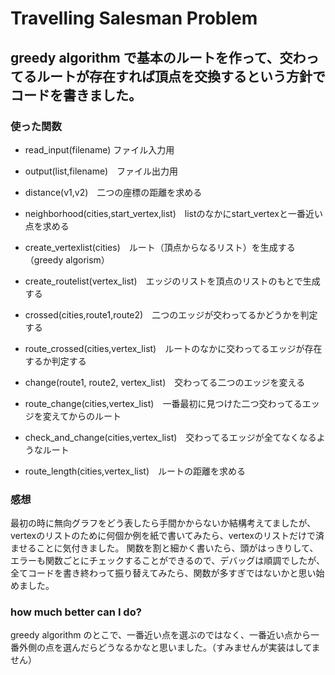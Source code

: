 # Travelling Salesman Problem

## greedy algorithm で基本のルートを作って、交わってるルートが存在すれば頂点を交換するという方針でコードを書きました。

### 使った関数

-  read_input(filename) ファイル入力用
-  output(list,filename)　ファイル出力用

-  distance(v1,v2)　二つの座標の距離を求める
        
-  neighborhood(cities,start_vertex,list)　listのなかにstart_vertexと一番近い点を求める

-  create_vertexlist(cities)　ルート（頂点からなるリスト）を生成する　（greedy algorism）

- create_routelist(vertex_list)　エッジのリストを頂点のリストのもとで生成する

- crossed(cities,route1,route2)　二つのエッジが交わってるかどうかを判定する

- route_crossed(cities,vertex_list)　ルートのなかに交わってるエッジが存在するか判定する

- change(route1, route2, vertex_list)　交わってる二つのエッジを変える

- route_change(cities,vertex_list)　一番最初に見つけた二つ交わってるエッジを変えてからのルート
        
- check_and_change(cities,vertex_list)　交わってるエッジが全てなくなるようなルート

- route_length(cities,vertex_list)　ルートの距離を求める

### 感想
最初の時に無向グラフをどう表したら手間かからないか結構考えてましたが、vertexのリストのために何個か例を紙で書いてみたら、vertexのリストだけで済ませることに気付きました。
関数を割と細かく書いたら、頭がはっきりして、エラーも関数ごとにチェックすることができるので、デバッグは順調でしたが、全てコードを書き終わって振り替えてみたら、関数が多すぎではないかと思い始めました。

### how much better can I do?

greedy algorithm のとこで、一番近い点を選ぶのではなく、一番近い点から一番外側の点を選んだらどうなるかなと思いました。（すみませんが実装はしてません）
